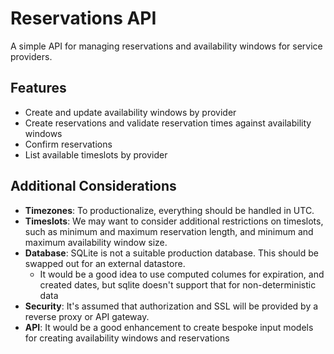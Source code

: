 # Reservations API

A simple API for managing reservations and availability windows for service providers.

## Features

- Create and update availability windows by provider
- Create reservations and validate reservation times against availability windows
- Confirm reservations
- List available timeslots  by provider

## Additional Considerations

- **Timezones**: To productionalize, everything should be handled in UTC.
- **Timeslots**: We may want to consider additional restrictions on timeslots, such as minimum and maximum reservation length, and minimum and maximum availability window size.
- **Database**: SQLite is not a suitable production database. This should be swapped out for an external datastore.
  - It would be a good idea to use computed columes for expiration, and created dates, but sqlite doesn't support that for non-deterministic data
- **Security**: It's assumed that authorization and SSL will be provided by a reverse proxy or API gateway.
- **API**: It would be a good enhancement to create bespoke input models for creating availability windows and reservations
